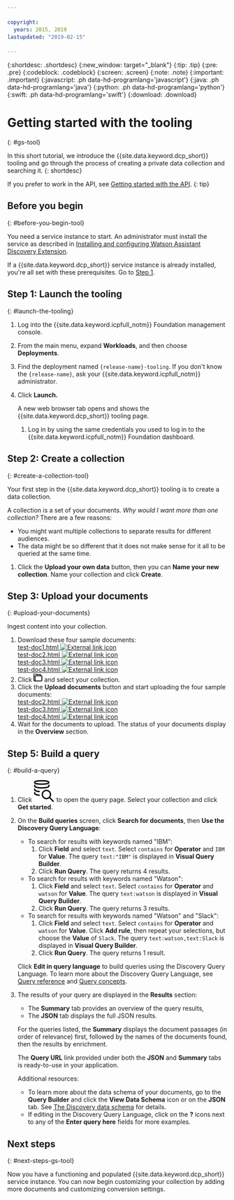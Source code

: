```yaml
---

copyright:
  years: 2015, 2019
lastupdated: "2019-02-15"

---
```


{:shortdesc: .shortdesc}
{:new_window: target="_blank"}
{:tip: .tip}
{:pre: .pre}
{:codeblock: .codeblock}
{:screen: .screen}
{:note: .note}
{:important: .important}
{:javascript: .ph data-hd-programlang='javascript'}
{:java: .ph data-hd-programlang='java'}
{:python: .ph data-hd-programlang='python'}
{:swift: .ph data-hd-programlang='swift'}
{:download: .download}

# Getting started with the tooling
{: #gs-tool}

In this short tutorial, we introduce the {{site.data.keyword.dcp_short}} tooling and go through the process of creating a private data collection and searching it.
{: shortdesc}

If you prefer to work in the API, see [Getting started with the API](/docs/services/discovery-icp/getting-started.html#gs-api).
{: tip}

## Before you begin
{: #before-you-begin-tool}

You need a service instance to start. An administrator must install the service as described in [Installing and configuring Watson Assistant Discovery Extension](/docs/services/discovery-icp/install.html#install). 

<!-- Remove the text marked `download` after there's no g-s tab in the catalog dashboard -->

If a {{site.data.keyword.dcp_short}} service instance is already installed, you're all set with these prerequisites. Go to [Step 1](/docs/services/discovery-icp/getting-started-tool.html#launch-the-tooling).

## Step 1: Launch the tooling
{: #launch-the-tooling}

  1. Log into the {{site.data.keyword.icpfull_notm}} Foundation management console.
  
  1. From the main menu, expand **Workloads**, and then choose **Deployments**.
  
  1. Find the deployment named `{release-name}-tooling`. If you don't know the `{release-name}`, ask your {{site.data.keyword.icpfull_notm}} administrator.
  
  1. Click **Launch.**
  
     A new web browser tab opens and shows the {{site.data.keyword.dcp_short}} tooling page.
     
     1. Log in by using the same credentials you used to log in to the {{site.data.keyword.icpfull_notm}} Foundation dashboard. 

## Step 2: Create a collection
{: #create-a-collection-tool}

Your first step in the {{site.data.keyword.dcp_short}} tooling is to create a data collection.

A collection is a set of your documents. *Why would I want more than one collection?* There are a few reasons:

- You might want multiple collections to separate results for different audiences.
- The data might be so different that it does not make sense for it all to be queried at the same time.

1. Click the **Upload your own data** button, then you can **Name your new collection**. Name your collection and click **Create**.

## Step 3: Upload your documents
{: #upload-your-documents}

Ingest content into your collection.

1. Download these four sample documents:<br />
<a target="_blank" href="https://watson-developer-cloud.github.io/doc-tutorial-downloads/discovery/test-doc1.html" download>test-doc1.html <img src="../../icons/launch-glyph.svg" alt="External link icon" title="External link icon" class="style-scope doc-content"></a><br />
<a target="_blank" href="https://watson-developer-cloud.github.io/doc-tutorial-downloads/discovery/test-doc2.html" download>test-doc2.html <img src="../../icons/launch-glyph.svg" alt="External link icon" title="External link icon" class="style-scope doc-content"></a><br />
<a target="_blank" href="https://watson-developer-cloud.github.io/doc-tutorial-downloads/discovery/test-doc3.html" download>test-doc3.html <img src="../../icons/launch-glyph.svg" alt="External link icon" title="External link icon" class="style-scope doc-content"></a><br />
<a target="_blank" href="https://watson-developer-cloud.github.io/doc-tutorial-downloads/discovery/test-doc4.html" download>test-doc4.html <img src="../../icons/launch-glyph.svg" alt="External link icon" title="External link icon" class="style-scope doc-content"></a>
1.  Click ![File icon](images/icon_yourData.png)<!-- {width="20" height="20" style="padding-left:5px;padding-right:5px;"} --> and select your collection.
1.  Click the **Upload documents** button and start uploading the four sample documents: <br />
<a target="_blank" href="https://watson-developer-cloud.github.io/doc-tutorial-downloads/discovery/test-doc2.html" download>test-doc2.html <img src="../../icons/launch-glyph.svg" alt="External link icon" title="External link icon" class="style-scope doc-content"></a><br />
<a target="_blank" href="https://watson-developer-cloud.github.io/doc-tutorial-downloads/discovery/test-doc3.html" download>test-doc3.html <img src="../../icons/launch-glyph.svg" alt="External link icon" title="External link icon" class="style-scope doc-content"></a><br />
<a target="_blank" href="https://watson-developer-cloud.github.io/doc-tutorial-downloads/discovery/test-doc4.html" download>test-doc4.html <img src="../../icons/launch-glyph.svg" alt="External link icon" title="External link icon" class="style-scope doc-content"></a>
1.  Wait for the documents to upload. The status of your documents display in the **Overview** section.

## Step 5: Build a query
{: #build-a-query}

1.  Click ![Query icon](images/search_icon.svg)<!-- {width="20" height="20" style="padding-left:5px;padding-right:5px;"} --> to open the query page. Select your collection and click **Get started**.
1.  On the **Build queries** screen, click **Search for documents**, then **Use the Discovery Query Language**:
    - To search for results with keywords named "IBM":
        1.  Click **Field** and select `text`. Select `contains` for **Operator** and `IBM` for **Value**. The query `text:"IBM"` is displayed in **Visual Query Builder**.
        1.  Click **Run Query**. The query returns 4 results.
    - To search for results with keywords named "Watson":
        1.  Click **Field** and select `text`. Select `contains` for  **Operator** and `watson` for **Value**. The query `text:watson` is displayed in **Visual Query Builder**.
        1.  Click **Run Query**. The query returns 3 results.
    - To search for results with keywords named "Watson" and "Slack":
        1.  Click **Field** and select `text`. Select `contains` for **Operator** and `watson` for **Value**. Click **Add rule**, then repeat your selections, but choose the **Value** of `Slack`. The query `text:watson,text:Slack` is displayed in **Visual Query Builder**.
        1.  Click **Run Query**. The query returns 1 result.

    Click **Edit in query language** to build queries using the Discovery Query Language. To learn more about the Discovery Query Language, see [Query reference](/docs/services/discovery-icp/query-reference.html#query-ref) and [Query concepts](/docs/services/discovery-icp/using.html#query-concepts).
1.  The results of your query are displayed in the **Results** section:
    - The **Summary** tab provides an overview of the query results,
    - The **JSON** tab displays the full JSON results.

    For the queries listed, the **Summary**  displays the document passages (in order of relevance) first, followed by the names of the documents found, then the results by enrichment.

    The **Query URL** link provided under both the **JSON** and **Summary** tabs is ready-to-use in your application.

    Additional resources:
    - To learn more about the data schema of your documents, go to the **Query Builder** and click the **View Data Schema** icon or on the **JSON** tab. See [The Discovery data schema](/docs/services/discovery-icp/using.html#discovery-schema) for details.
    - If editing in the Discovery Query Language, click on the **?** icons next to any of the **Enter query here** fields for more examples.

## Next steps
{: #next-steps-gs-tool}

Now you have a functioning and populated {{site.data.keyword.dcp_short}} service instance. You can now begin customizing your collection by adding more documents and customizing conversion settings.
